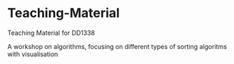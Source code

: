# Teaching-Material
Teaching Material for DD1338

A workshop on algorithms, focusing on different types of sorting algoritms with visualisation 
